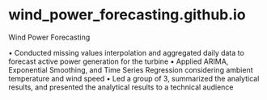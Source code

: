 # wind_power_forecasting.github.io
Wind Power Forecasting

• Conducted missing values interpolation and aggregated daily data to forecast active power generation for the turbine</b>
• Applied ARIMA, Exponential Smoothing, and Time Series Regression considering ambient temperature and wind speed</b>
• Led a group of 3, summarized the analytical results, and presented the analytical results to a technical audience</b>
